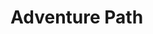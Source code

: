 # Adventure Path


[comment]: <> (Gulp template is a template for web html developers!)

[comment]: <> (It includes)

[comment]: <> (1. pug)

[comment]: <> (2. scss)
